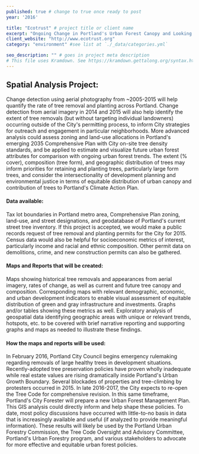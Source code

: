 ```yaml
---
published: true # change to true once ready to post
year: '2016'

title: "Ecotrust" # project title or client name
excerpt: "Ongoing Change in Portland's Urban Forest Canopy and Looking Ahead in the 2035 Comprehensive Plan" # shows on project list page
client_website: "http://www.ecotrust.org"
category: "environment" #see list at `./_data/categories.yml`

seo_description: "" # goes in project meta description
# This file uses Kramdown. See https://kramdown.gettalong.org/syntax.html for syntax
---
```


## Spatial Analysis Project:
Change detection using aerial photography from ~2005-2015 will help quantify the rate of tree removal and planting across Portland. Change detection from aerial imagery in 2014 and 2015 will also help identify the extent of tree removals (but without targeting individual landowners) occurring outside of the City's permitting process, to inform City strategies for outreach and engagement in particular neighborhoods. More advanced analysis could assess zoning and land-use allocations in Portland's emerging 2035 Comprehensive Plan with City on-site tree density standards, and be applied to estimate and visualize future urban forest attributes for comparison with ongoing urban forest trends. The extent (% cover), composition (tree form), and geographic distribution of trees may inform priorities for retaining and planting trees, particularly large form trees, and consider the intersectionality of development planning and environmental justice in terms of equitable distribution of urban canopy and contribution of trees to Portland's Climate Action Plan.

#### Data available:
Tax lot boundaries in Portland metro area, Comprehensive Plan zoning, land-use, and street designations, and geodatabase of Portland's current street tree inventory. If this project is accepted, we would make a public records request of tree removal and planting permits for the City for 2015. Census data would also be helpful for socioeconomic metrics of interest, particularly income and racial and ethnic composition. Other permit data on demolitions, crime, and new construction permits can also be gathered.

#### Maps and Reports that will be created:
Maps showing historical tree removals and appearances from aerial imagery, rates of change, as well as current and future tree canopy and composition. Corresponding maps with relevant demographic, economic, and urban development indicators to enable visual assessment of equitable distribution of green and gray infrastructure and investments. Graphs and/or tables showing these metrics as well. Exploratory analysis of geospatial data identifying geographic areas with unique or relevant trends, hotspots, etc. to be covered with brief narrative reporting and supporting graphs and maps as needed to illustrate these findings.

#### How the maps and reports will be used:
In February 2016, Portland City Council begins emergency rulemaking regarding removals of large healthy trees in development situations. Recently-adopted tree preservation policies have proven wholly inadequate while real estate values are rising dramatically inside Portland's Urban Growth Boundary. Several blockades of properties and tree-climbing by protesters occurred in 2015. In late 2016-2017, the City expects to re-open the Tree Code for comprehensive revision. In this same timeframe, Portland's City Forester will prepare a new Urban Forest Management Plan. This GIS analysis could directly inform and help shape these policies. To date, most policy discussions have occurred with little-to-no basis in data that is increasingly available and useful (if analyzed to provide meaningful information). These results will likely be used by the Portland Urban Forestry Commission, the Tree Code Oversight and Advisory Committee, Portland's Urban Forestry program, and various stakeholders to advocate for more effective and equitable urban forest policies.
